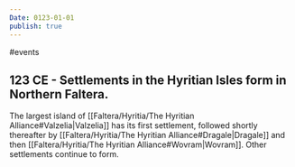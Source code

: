 ```yaml
---
Date: 0123-01-01
publish: true
---
```


#events
## 123 CE - Settlements in the Hyritian Isles form in Northern Faltera.
The largest island of [[Faltera/Hyritia/The Hyritian Alliance#Valzelia\|Valzelia]] has its first settlement, followed shortly thereafter by [[Faltera/Hyritia/The Hyritian Alliance#Dragale\|Dragale]] and then [[Faltera/Hyritia/The Hyritian Alliance#Wovram\|Wovram]]. Other settlements continue to form.